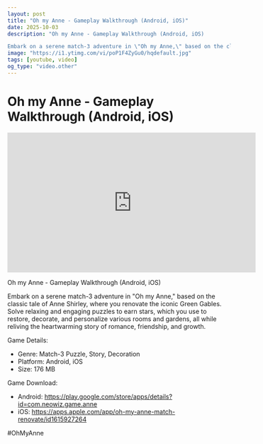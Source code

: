 ```yaml
---
layout: post
title: "Oh my Anne - Gameplay Walkthrough (Android, iOS)"
date: 2025-10-03
description: "Oh my Anne - Gameplay Walkthrough (Android, iOS)

Embark on a serene match-3 adventure in \"Oh my Anne,\" based on the classic tale of Anne Shirley, whe..."
image: "https://i1.ytimg.com/vi/poP1F4ZyGu0/hqdefault.jpg"
tags: [youtube, video]
og_type: "video.other"
---
```


<script type="application/ld+json">
{
  "@context": "http://schema.org",
  "@type": "VideoObject",
  "name": "Oh my Anne - Gameplay Walkthrough (Android, iOS)",
  "description": "Oh my Anne - Gameplay Walkthrough (Android, iOS)\n\nEmbark on a serene match-3 adventure in \\\"Oh my Anne,\\\" based on the classic tale of Anne Shirley, where you renovate the iconic Green Gables. Solve relaxing and engaging puzzles to earn stars, which you use to restore, decorate, and personalize various rooms and gardens, all while reliving the heartwarming story of romance, friendship, and growth.\n\nGame Details:\n\n- Genre: Match-3 Puzzle, Story, Decoration\n- Platform: Android, iOS\n- Size: 176 MB\n\nGame Download:\n\n- Android: https://play.google.com/store/apps/details?id=com.neowiz.game.anne\n- iOS: https://apps.apple.com/app/oh-my-anne-match-renovate/id1615927264\n\n#OhMyAnne",
  "thumbnailUrl": "https://i1.ytimg.com/vi/poP1F4ZyGu0/hqdefault.jpg",
  "uploadDate": "2025-10-03T03:06:19",
  "embedUrl": "https://www.youtube.com/embed/poP1F4ZyGu0",
  "publisher": {
    "@type": "Person",
    "name": "Celo Zaga"
  },
  "mainEntityOfPage": {
    "@type": "WebPage",
    "@id": "https://celozaga.github.io/2025/10/03/oh-my-anne---gameplay-walkthrough-(android,-ios)-poP1F4ZyGu0.html"
  },
  "duration": "PT0M0S"
}
</script>

<script type="application/ld+json">
{
  "@context": "http://schema.org",
  "@type": "BlogPosting",
  "headline": "Oh my Anne - Gameplay Walkthrough (Android, iOS)",
  "image": "https://i1.ytimg.com/vi/poP1F4ZyGu0/hqdefault.jpg",
  "publisher": {
    "@type": "Person",
    "name": "Celo Zaga"
  },
  "url": "https://celozaga.github.io/2025/10/03/oh-my-anne---gameplay-walkthrough-(android,-ios)-poP1F4ZyGu0.html",
  "datePublished": "2025-10-03T03:06:19",
  "dateCreated": "2025-10-03T03:06:19",
  "dateModified": "2025-10-03T03:06:19",
  "description": "Oh my Anne - Gameplay Walkthrough (Android, iOS)\n\nEmbark on a serene match-3 adventure in \\\"Oh my Anne,\\\" based on the classic tale of Anne Shirley, whe...",
  "author": {
    "@type": "Person",
    "name": "Celo Zaga"
  },
  "mainEntityOfPage": {
    "@type": "WebPage",
    "@id": "https://celozaga.github.io/2025/10/03/oh-my-anne---gameplay-walkthrough-(android,-ios)-poP1F4ZyGu0.html"
  }
}
</script>

<h1 class="youtube-post-title">Oh my Anne - Gameplay Walkthrough (Android, iOS)</h1>

<iframe width="560" height="315" src="https://www.youtube.com/embed/poP1F4ZyGu0" class="youtube-post-embed" frameborder="0" allowfullscreen></iframe>

<p class="youtube-post-description">Oh my Anne - Gameplay Walkthrough (Android, iOS)

Embark on a serene match-3 adventure in "Oh my Anne," based on the classic tale of Anne Shirley, where you renovate the iconic Green Gables. Solve relaxing and engaging puzzles to earn stars, which you use to restore, decorate, and personalize various rooms and gardens, all while reliving the heartwarming story of romance, friendship, and growth.

Game Details:

- Genre: Match-3 Puzzle, Story, Decoration
- Platform: Android, iOS
- Size: 176 MB

Game Download:

- Android: https://play.google.com/store/apps/details?id=com.neowiz.game.anne
- iOS: https://apps.apple.com/app/oh-my-anne-match-renovate/id1615927264

#OhMyAnne</p>
